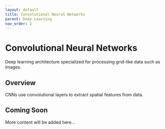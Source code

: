 ```yaml
---
layout: default
title: Convolutional Neural Networks
parent: Deep Learning
nav_order: 2
---
```


# Convolutional Neural Networks

Deep learning architecture specialized for processing grid-like data such as images.

## Overview

CNNs use convolutional layers to extract spatial features from data.

## Coming Soon

More content will be added here...
